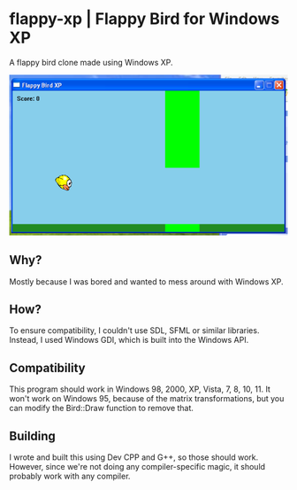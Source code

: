 # flappy-xp | Flappy Bird for Windows XP
A flappy bird clone made using Windows XP.

![bird](FlappyBirdXP.png)


## Why?
Mostly because I was bored and wanted to mess around with Windows XP.

## How?
To ensure compatibility, I couldn't use SDL, SFML or similar libraries. Instead, I used Windows GDI, which is built into the Windows API.

## Compatibility
This program should work in Windows 98, 2000, XP, Vista, 7, 8, 10, 11. It won't work on Windows 95, because of the matrix transformations, but you can modify the Bird::Draw function to remove that.

## Building
I wrote and built this using Dev CPP and G++, so those should work. However, since we're not doing any compiler-specific magic, it should probably work with any compiler.
